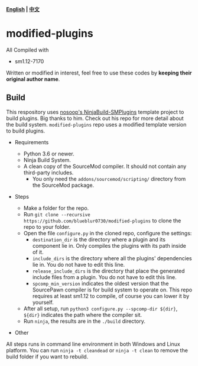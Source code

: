 **[English](./README.md) | [中文](./README-cn.md)**

# modified-plugins

All Compiled with

- sm1.12-7170  
  
Written or modified in interest, feel free to use these codes by **keeping their original author name**.

## Build

This respository uses [nosoop's NinjaBuild-SMPlugins](https://github.com/nosoop/NinjaBuild-SMPlugin) template project to build plugins. Big thanks to him. Check out his repo for more detail about the build system. `modified-plugins` repo uses a modified template version to build plugins.

- Requirements
  - Python 3.6 or newer.
  - Ninja Build System.
  - A clean copy of the SourceMod compiler. It should not contain any third-party includes.
    - You only need the `addons/sourcemod/scripting/` directory from the SourceMod package.

- Steps
  - Make a folder for the repo.
  - Run `git clone --recursive https://github.com/blueblur0730/modified-plugins` to clone the repo to your folder.
  - Open the file `configure.py` in the cloned repo, configure the settings:
    - `destination_dir` is the directory where a plugin and its component lie in. Only compiles the plugins with its path inside of it.
    - `include_dirs` is the directory where all the plugins' dependencies lie in. You do not have to edit this line.
    - `release_include_dirs` is the directory that place the generated include files from a plugin. You do not have to edit this line.
    - `spcomp_min_version` indicates the oldest version that the SourcePawn compiler is for build system to operate on. This repo requires at least sm1.12 to compile, of course you can lower it by yourself.
  - After all setup, run `python3 configure.py --spcomp-dir ${dir}`, `${dir}` indicates the path where the compiler sit.
  - Run `ninja`, the results are in the `./build` directory.

- Other

All steps runs in command line environment in both Windows and Linux platform.
You can run `ninja -t cleandead` or `ninja -t clean` to remove the build folder if you want to rebuild.
